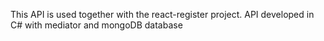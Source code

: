 This API is used together with the react-register project.
API developed in C# with mediator and mongoDB database
